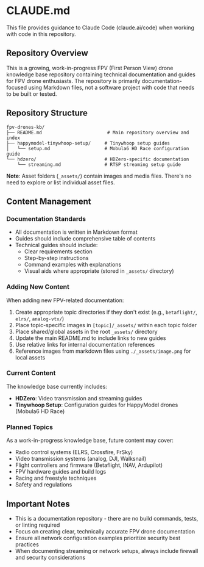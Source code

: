 # CLAUDE.md

This file provides guidance to Claude Code (claude.ai/code) when working with code in this repository.

## Repository Overview

This is a growing, work-in-progress FPV (First Person View) drone knowledge base repository containing technical documentation and guides for FPV drone enthusiasts. The repository is primarily documentation-focused using Markdown files, not a software project with code that needs to be built or tested.

## Repository Structure

```
fpv-drones-kb/
├── README.md                        # Main repository overview and index
├── happymodel-tinywhoop-setup/     # Tinywhoop setup guides
│   └── setup.md                    # Mobula6 HD Race configuration guide
└── hdzero/                         # HDZero-specific documentation
    └── streaming.md                # RTSP streaming setup guide
```

**Note**: Asset folders (`_assets/`) contain images and media files. There's no need to explore or list individual asset files.

## Content Management

### Documentation Standards

- All documentation is written in Markdown format
- Guides should include comprehensive table of contents
- Technical guides should include:
  - Clear requirements section
  - Step-by-step instructions
  - Command examples with explanations
  - Visual aids where appropriate (stored in `_assets/` directory)

### Adding New Content

When adding new FPV-related documentation:
1. Create appropriate topic directories if they don't exist (e.g., `betaflight/`, `elrs/`, `analog-vtx/`)
2. Place topic-specific images in `[topic]/_assets/` within each topic folder
3. Place shared/global assets in the root `_assets/` directory
4. Update the main README.md to include links to new guides
5. Use relative links for internal documentation references
6. Reference images from markdown files using `./_assets/image.png` for local assets

### Current Content

The knowledge base currently includes:
- **HDZero**: Video transmission and streaming guides
- **Tinywhoop Setup**: Configuration guides for HappyModel drones (Mobula6 HD Race)

### Planned Topics

As a work-in-progress knowledge base, future content may cover:
- Radio control systems (ELRS, Crossfire, FrSky)
- Video transmission systems (analog, DJI, Walksnail)
- Flight controllers and firmware (Betaflight, INAV, Ardupilot)
- FPV hardware guides and build logs
- Racing and freestyle techniques
- Safety and regulations

## Important Notes

- This is a documentation repository - there are no build commands, tests, or linting required
- Focus on creating clear, technically accurate FPV drone documentation
- Ensure all network configuration examples prioritize security best practices
- When documenting streaming or network setups, always include firewall and security considerations